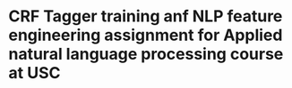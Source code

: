 # CRF Tagger training anf NLP feature engineering assignment for Applied natural language processing course at USC
